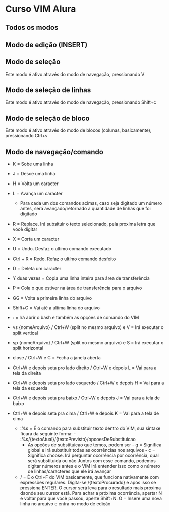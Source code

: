 # Curso VIM Alura

## Todos os modos

## Modo de edição (INSERT) 

## Modo de seleção

Este modo é ativo através do modo de navegação, pressionando V

## Modo de seleção de linhas

Este modo é ativo através do modo de navegação, pressionando Shift+c

## Modo de seleção de bloco

Este modo é ativo através do modo de blocos (colunas, basicamente), pressionando Ctrl+v

## Modo de navegação/comando 

- K = Sobe uma linha 
- J = Desce uma linha 
- H = Volta um caracter
- L = Avança um caracter
  - Para cada um dos comandos acimas, caso seja digitado um número antes, será avançado/retornado a quantidade de linhas que foi digitado

- R = Replace. Irá subsituir o texto selecionado, pela proxima letra que você digitar
- X = Corta um caracter
- U = Undo. Desfaz o ultímo comando executado
- Ctrl + R = Redo. Refaz o ultímo comando desfeito
- D = Deleta um caracter 
- Y duas vezes = Copia uma linha inteira para área de transferência
- P = Cola o que estiver na área de transferência para o arquivo
- GG = Volta a primeira linha do arquivo 
- Shift+G = Vai até a ultíma linha do arquivo
- : = Irá abrir o bash e também as opções de comando do VIM
- vs {nomeArquivo} / Ctrl+W (split no mesmo arquivo) e V = Irá executar o split vertical
- sp {nomeArquivo} / Ctrl+W (split no mesmo arquivo) e S = Irá executar o split horizontal
- close / Ctrl+W e C = Fecha a janela aberta
- Ctrl+W e depois seta pro lado direito / Ctrl+W e depois L = Vai para a tela da direita
- Ctrl+W e depois seta pro lado esquerdo / Ctrl+W e depois H = Vai para a tela da esquerda
- Ctrl+W e depois seta pra baixo / Ctrl+W e depois J = Vai para a tela de baixo
- Ctrl+W e depois seta pra cima / Ctrl+W e depois K = Vai para a tela de cima

  - :%s = É o comando para substituir texto dentro do VIM, sua sintaxe ficará da seguinte forma:
		- :%s/{textoAtual}/{textoPrevisto}/opcoesDeSubstituicao
      - As opções de substituicao que temos, podem ser
		    - g = Significa global e irá substituir todas as ocorrências nos arquivos
				- c = Significa choose. Irá perguntar ocorrência por ocorrência, qual será substituida ou não
Juntos com esse comando, podemos digitar números antes e o VIM irá entender isso como o número de linhas/caracteres que ele irá avançar
  - / = É o Ctrl+F do VIM basicamente, que funciona nativamente com expressões regulares. Digita-se /{textoProcurado} e após isso se pressiona ENTER. O cursor será leva para o resultado mais próxima daonde seu cursor está. Para achar a próxima ocorrência, apertar N e voltar para que você passou, aperte Shift+N.
O = Insere uma nova linha no arquivo e entra no modo de edição
